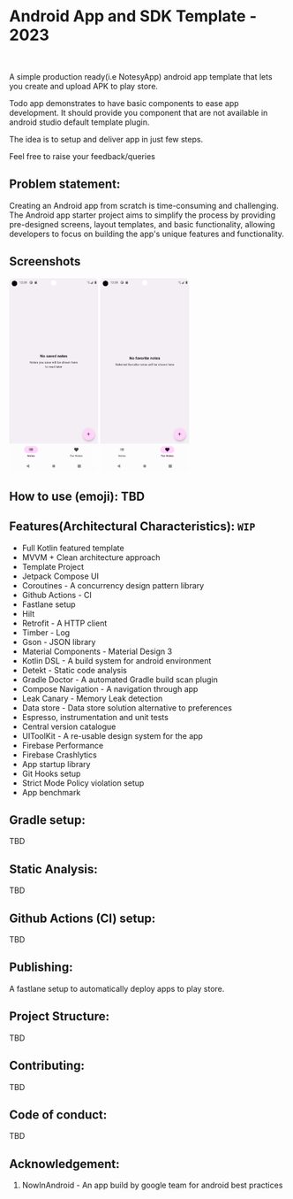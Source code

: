 # Android App and SDK Template - 2023
<p>
<img src="https://img.shields.io/badge/STATUS-IN%20DEVELOPMENT-brightgreen" alt=""/>
</p>

A simple production ready(i.e NotesyApp) android app template that lets you create and upload APK to play store.

Todo app demonstrates to have basic components to ease app development. It should provide you component that are not 
available in android studio default template plugin.

The idea is to setup and deliver app in just few steps.

Feel free to raise your feedback/queries 


## Problem statement:

Creating an Android app from scratch is time-consuming and challenging. The Android app starter project aims to simplify the process by providing pre-designed screens, layout templates, and basic functionality, allowing developers to focus on building the app's unique features and functionality.

## Screenshots

<p float="left">
  <img src="screenshots/Screenshot_20230219_000919.png" width="32%" />
  <img src="screenshots/Screenshot_20230219_001001.png" width="32%" />
</p>

## How to use (emoji): TBD

## Features(Architectural Characteristics): `WIP`

- Full Kotlin featured template
- MVVM + Clean architecture approach
- Template Project
- Jetpack Compose UI
- Coroutines - A concurrency design pattern library
- Github Actions - CI
- Fastlane setup
- Hilt 
- Retrofit - A HTTP client 
- Timber - Log
- Gson - JSON library 
- Material Components - Material Design 3
- Kotlin DSL - A build system for android environment 
- Detekt - Static code analysis 
- Gradle Doctor - A automated Gradle build scan plugin
- Compose Navigation - A navigation through app 
- Leak Canary - Memory Leak detection
- Data store - Data store solution alternative to preferences 
- Espresso, instrumentation and unit tests 
- Central version catalogue 
- UIToolKit - A re-usable design system for the app
- Firebase Performance
- Firebase Crashlytics
- App startup library
- Git Hooks setup 
- Strict Mode Policy violation setup 
- App benchmark

## Gradle setup:
TBD

## Static Analysis:
TBD

## Github Actions (CI) setup:
TBD

## Publishing:
A fastlane setup to automatically deploy apps to play store.

## Project Structure:
TBD

## Contributing:
TBD

## Code of conduct:
TBD

## Acknowledgement:
1. NowInAndroid - An app build by google team for android best practices





